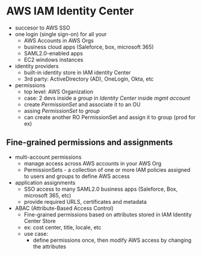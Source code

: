 # AWS IAM Identity Center

* succesor to AWS SSO
* one login (single sign-on) for all your
  * AWS Accounts in AWS Orgs
  * business cloud apps (Saleforce, box, microsoft 365)
  * SAML2.0-enabled apps
  * EC2 windows instances
* identity providers
  * built-in identity store in IAM identity Center
  * 3rd party: ActiveDirectory (AD), OneLogin, Okta, etc
* permissions
  * top level: AWS Organization
  * case: 2 devs inside a *group* in *Identity Center* inside *mgmt account*
  * create *PermissionSet* and associate it to an OU
  * assing *PermissionSet* to *group*
  * can create another RO PermissionSet and assign it to group (prod for ex)

## Fine-grained permissions and assignments

* multi-account permissions
  * manage access across AWS accounts in your AWS Org
  * PermissionSets - a collection of one or more IAM policies assigned to users and groups to define AWS access
* application assignments
  * SSO access to many SAML2.0 business apps (Saleforce, Box, microsoft 365, etc)
  * provide required URLS, certificates and metadata
* ABAC (Attribute-Based Access Control)
  * Fine-grained permissions based on attributes stored in IAM Identity Center Store
  * ex: cost center, title, locale, etc
  * use case:
    * define permissions once, then modify AWS access by changing the attributes

